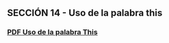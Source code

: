 ## SECCIÓN 14 - Uso de la palabra this

### [PDF Uso de la palabra This](./11-01-PalabraReturnVoidNull-palabra-return-CFJ.pdf)
